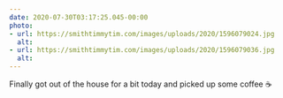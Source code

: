 ```yaml
---
date: 2020-07-30T03:17:25.045-00:00
photo:
- url: https://smithtimmytim.com/images/uploads/2020/1596079024.jpg
  alt: 
- url: https://smithtimmytim.com/images/uploads/2020/1596079036.jpg
  alt: 
---
```

Finally got out of the house for a bit today and picked up some coffee ☕️
